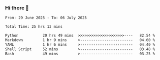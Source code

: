 ### Hi there 👋

<!--
**ututono/ututono** is a ✨ _special_ ✨ repository because its `README.md` (this file) appears on your GitHub profile.

Here are some ideas to get you started:

- 🔭 I’m currently working on ...
- 🌱 I’m currently learning ...
- 👯 I’m looking to collaborate on ...
- 🤔 I’m looking for help with ...
- 💬 Ask me about ...
- 📫 How to reach me: ...
- 😄 Pronouns: ...
- ⚡ Fun fact: ...
-->



<!--START_SECTION:waka-->

```txt
From: 29 June 2025 - To: 06 July 2025

Total Time: 25 hrs 13 mins

Python           20 hrs 49 mins  >>>>>>>>>>>>>>>>>>>>>----   82.54 %
Markdown         1 hr 9 mins     >------------------------   04.60 %
YAML             1 hr 6 mins     >------------------------   04.40 %
Shell Script     52 mins         >------------------------   03.48 %
Bash             49 mins         >------------------------   03.25 %
```

<!--END_SECTION:waka-->
